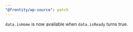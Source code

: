 ```yaml
---
"@frontity/wp-source": patch
---
```


`data.isHome` is now available when `data.isReady` turns true.
